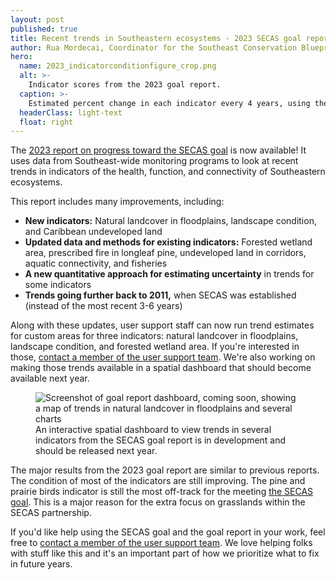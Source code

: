 ```yaml
---
layout: post
published: true
title: Recent trends in Southeastern ecosystems - 2023 SECAS goal report released!
author: Rua Mordecai, Coordinator for the Southeast Conservation Blueprint
hero:
  name: 2023_indicatorconditionfigure_crop.png
  alt: >-
    Indicator scores from the 2023 goal report.
  caption: >-
    Estimated percent change in each indicator every 4 years, using the best available data since SECAS was established in 2011.
  headerClass: light-text
  float: right
---
```

The [2023 report on progress toward the SECAS goal](https://secassoutheast.org/pdf/SECAS-goal-report-2023.pdf) is now available! It uses data from Southeast-wide monitoring programs to look at recent trends in indicators of the health, function, and connectivity of Southeastern ecosystems. 

This report includes many improvements, including:

- **New indicators:** Natural landcover in floodplains, landscape condition, and Caribbean undeveloped land
- **Updated data and methods for existing indicators:** Forested wetland area, prescribed fire in longleaf pine, undeveloped land in corridors, aquatic connectivity, and fisheries  
- **A new quantitative approach for estimating uncertainty** in trends for some indicators
- **Trends going further back to 2011,** when SECAS was established (instead of the most recent 3-6 years)<!--more-->

Along with these updates, user support staff can now run trend estimates for custom areas for three indicators: natural landcover in floodplains, landscape condition, and forested wetland area. If you're interested in those, [contact a member of the user support team](https://secassoutheast.org/staff). We're also working on making those trends available in a spatial dashboard that should become available next year.

<figure>
  <img src="http://secassoutheast.org/images/DashboardSnip.png" alt="Screenshot of goal report dashboard, coming soon, showing a map of trends in natural landcover in floodplains and several charts"/>
  <figcaption>An interactive spatial dashboard to view trends in several indicators from the SECAS goal report is in development and should be released next year.</figcaption>
</figure>  

The major results from the 2023 goal report are similar to previous reports. The condition of most of the indicators are still improving. The pine and prairie birds indicator is still the most off-track for the meeting [the SECAS goal](https://secassoutheast.org/our-goal). This is a major reason for the extra focus on grasslands within the SECAS partnership. 

If you'd like help using the SECAS goal and the goal report in your work, feel free to [contact a member of the user support team](https://secassoutheast.org/staff). We love helping folks with stuff like this and it's an important part of how we prioritize what to fix in future years.
